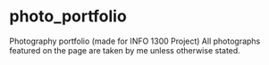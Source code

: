 # photo_portfolio
Photography portfolio (made for INFO 1300 Project) 
All photographs featured on the page are taken by me unless otherwise stated. 
